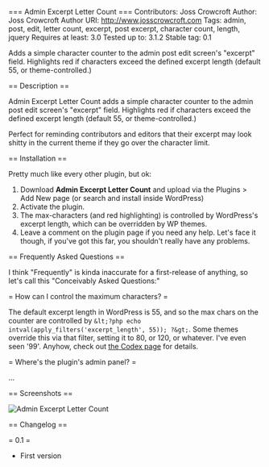 === Admin Excerpt Letter Count ===
Contributors: Joss Crowcroft
Author: Joss Crowcroft
Author URI: http://www.josscrowcroft.com
Tags: admin, post, edit, letter count, excerpt, post excerpt, character count, length, jquery
Requires at least: 3.0
Tested up to: 3.1.2
Stable tag: 0.1

Adds a simple character counter to the admin post edit screen's "excerpt" field. Highlights red if characters exceed the defined excerpt length (default 55, or theme-controlled.)

== Description ==

Admin Excerpt Letter Count adds a simple character counter to the admin post edit screen's "excerpt" field. Highlights red if characters exceed the defined excerpt length (default 55, or theme-controlled.)

Perfect for reminding contributors and editors that their excerpt may look shitty in the current theme if they go over the character limit.

== Installation ==

Pretty much like every other plugin, but ok:

1. Download **Admin Excerpt Letter Count** and upload via the Plugins > Add New page (or search and install inside WordPress)
2. Activate the plugin.
3. The max-characters (and red highlighting) is controlled by WordPress's excerpt length, which can be overridden by WP themes.
4. Leave a comment on the plugin page if you need any help. Let's face it though, if you've got this far, you shouldn't really have any problems.

== Frequently Asked Questions ==

I think "Frequently" is kinda inaccurate for a first-release of anything, so let's call this "Conceivably Asked Questions:"

= How can I control the maximum characters? =

The default excerpt length in WordPress is 55, and so the max chars on the counter are controlled by `&lt;?php echo intval(apply_filters('excerpt_length', 55)); ?&gt;`. Some themes override this via that filter, setting it to 80, or 120, or whatever. I've even seen '99'. Anyhow, check out [the Codex page](http://codex.wordpress.org/Plugin_API/Filter_Reference/excerpt_length) for details.

= Where's the plugin's admin panel? =

...

== Screenshots ==

![Admin Excerpt Letter Count](waitaminute.jpg "Admin Excerpt Letter Count")

== Changelog ==

= 0.1 =
* First version